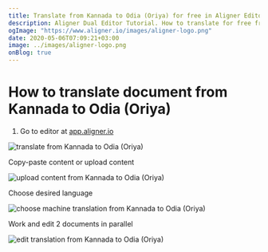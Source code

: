 ```yaml
---
title: Translate from Kannada to Odia (Oriya) for free in Aligner Editor
description: Aligner Dual Editor Tutorial. How to translate for free from Kannada to Odia (Oriya). Aligner is multilingual document management platform. 
ogImage: "https://www.aligner.io/images/aligner-logo.png"
date: 2020-05-06T07:09:21+03:00
image: ../images/aligner-logo.png
onBlog: true
---
```


# How to translate document from Kannada to Odia (Oriya)

1. Go to editor at [app.aligner.io](https://app.aligner.io "Aligner App web page")

![translate from Kannada to Odia (Oriya)](../aligner-blank-editor.png "translate from Kannada to Odia (Oriya)")

Copy-paste content or upload content

![upload content from Kannada to Odia (Oriya)](../aligner-uploaded-document.png "upload content from Kannada to Odia (Oriya)")

Choose desired language

![choose machine translation from Kannada to Odia (Oriya)](../aligner-language-dropdown.png "choose machine translation from Kannada to Odia (Oriya)")

Work and edit 2 documents in parallel

![edit translation from Kannada to Odia (Oriya)](../aligner-double-sitded-editor.png "edit translation from Kannada to Odia (Oriya)")

